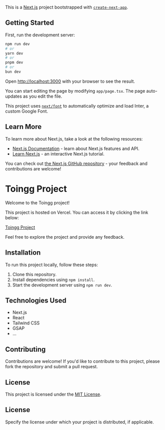 This is a [Next.js](https://nextjs.org/) project bootstrapped with [`create-next-app`](https://github.com/vercel/next.js/tree/canary/packages/create-next-app).

## Getting Started

First, run the development server:

```bash
npm run dev
# or
yarn dev
# or
pnpm dev
# or
bun dev
```

Open [http://localhost:3000](http://localhost:3000) with your browser to see the result.

You can start editing the page by modifying `app/page.tsx`. The page auto-updates as you edit the file.

This project uses [`next/font`](https://nextjs.org/docs/basic-features/font-optimization) to automatically optimize and load Inter, a custom Google Font.

## Learn More

To learn more about Next.js, take a look at the following resources:

- [Next.js Documentation](https://nextjs.org/docs) - learn about Next.js features and API.
- [Learn Next.js](https://nextjs.org/learn) - an interactive Next.js tutorial.

You can check out [the Next.js GitHub repository](https://github.com/vercel/next.js/) - your feedback and contributions are welcome!


# Toingg Project

Welcome to the Toingg project!

This project is hosted on Vercel. You can access it by clicking the link below:

[Toingg Project](https://call-toingg-hm6u-git-main-gokuls-projects-31f6f11e.vercel.app/)

Feel free to explore the project and provide any feedback.

## Installation

To run this project locally, follow these steps:

1. Clone this repository.
2. Install dependencies using `npm install`.
3. Start the development server using `npm run dev`.

## Technologies Used

- Next.js
- React
- Tailwind CSS
- GSAP
- ...

## Contributing

Contributions are welcome! If you'd like to contribute to this project, please fork the repository and submit a pull request.

## License

This project is licensed under the [MIT License](LICENSE).



## License

Specify the license under which your project is distributed, if applicable.

